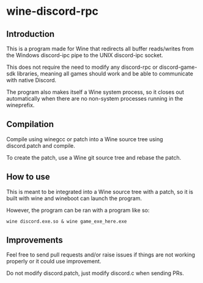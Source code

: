 # wine-discord-rpc

## Introduction

This is a program made for Wine that redirects all buffer reads/writes from the Windows discord-ipc pipe to the UNIX discord-ipc socket.

This does not require the need to modify any discord-rpc or discord-game-sdk libraries, meaning all games should work and be able to communicate with native Discord.

The program also makes itself a Wine system process, so it closes out automatically when there are no non-system processes running in the wineprefix.

## Compilation

Compile using winegcc or patch into a Wine source tree using discord.patch and compile.

To create the patch, use a Wine git source tree and rebase the patch.

## How to use

This is meant to be integrated into a Wine source tree with a patch, so it is built with wine and wineboot can launch the program.

However, the program can be ran with a program like so:
```
wine discord.exe.so & wine game_exe_here.exe
```

## Improvements

Feel free to send pull requests and/or raise issues if things are not working properly or it could use improvement.

Do not modify discord.patch, just modify discord.c when sending PRs.
